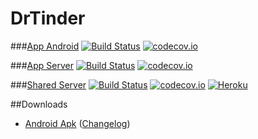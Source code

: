 # DrTinder

###[App Android](https://github.com/Xero-Hige/DrTinder/tree/Android)
[![Build Status](https://travis-ci.org/Xero-Hige/DrTinder.svg?branch=Android)](https://travis-ci.org/Xero-Hige/DrTinder)
[![codecov.io](https://codecov.io/github/Xero-Hige/DrTinder/coverage.svg?branch=Android)](https://codecov.io/github/Xero-Hige/DrTinder?branch=Android)

###[App Server](https://github.com/Xero-Hige/DrTinder/tree/AppServer)
[![Build Status](https://travis-ci.org/Xero-Hige/DrTinder.svg?branch=AppServer)](https://travis-ci.org/Xero-Hige/DrTinder)
[![codecov.io](https://codecov.io/github/Xero-Hige/DrTinder/coverage.svg?branch=AppServer)](https://codecov.io/github/Xero-Hige/DrTinder?branch=AppServer)

###[Shared Server](https://github.com/Xero-Hige/DrTinder/tree/SharedServer)
[![Build Status](https://travis-ci.org/Xero-Hige/DrTinder.svg?branch=SharedServer)](https://travis-ci.org/Xero-Hige/DrTinder)
[![codecov.io](https://codecov.io/github/Xero-Hige/DrTinder/coverage.svg?branch=SharedServer)](https://codecov.io/github/Xero-Hige/DrTinder?branch=SharedServer)
[![Heroku](http://heroku-badge.herokuapp.com/?app=dr-tinder&style=flat)](https://dr-tinder.herokuapp.com/)

##Downloads
* [Android Apk](https://github.com/Xero-Hige/DrTinder/releases/download/v1.0.0-beta/Dr-Tinder1.25beta.apk) ([Changelog](https://github.com/Xero-Hige/DrTinder/blob/master/AndroidChangelog.md))

